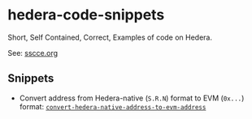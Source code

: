 # hedera-code-snippets

Short, Self Contained, Correct, Examples of code on Hedera.

See: [sscce.org](http://sscce.org/)

## Snippets

- Convert address from Hedera-native (`S.R.N`) format to EVM (`0x...`) format: [`convert-hedera-native-address-to-evm-address`](./convert-hedera-native-address-to-evm-address/)
